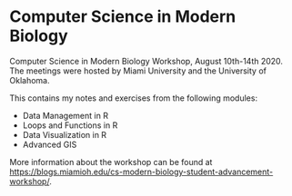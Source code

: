 # Computer Science in Modern Biology

Computer Science in Modern Biology Workshop, August 10th-14th 2020. The meetings were hosted by Miami University and the University of Oklahoma.

This contains my notes and exercises from the following modules: 
* Data Management in R
* Loops and Functions in R
* Data Visualization in R
* Advanced GIS

More information about the workshop can be found at https://blogs.miamioh.edu/cs-modern-biology-student-advancement-workshop/.
